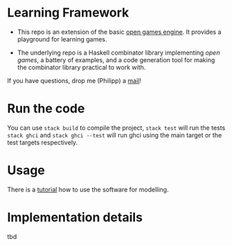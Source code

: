 # Learning Framework

* This repo is an extension of the basic [open games engine](https://github.com/philipp-zahn/open-games-hs). It provides a playground for learning games.

* The underlying repo is a Haskell combinator library implementing _open games_, a battery of examples, and a code generation tool for making the combinator library practical to work with.

If you have questions, drop me (Philipp) a [mail](mailto:philipp.zahn@unisg.ch)!  

# Run the code

You can use `stack build` to compile the project, `stack test` will run the tests
`stack ghci` and `stack ghci --test` will run ghci using the main target or the test
targets respectively.


# Usage

There is a [tutorial](https://github.com/philipp-zahn/open-games-hs/blob/master/Tutorial/TUTORIAL.md) how to use the software for modelling. 


# Implementation details

tbd
